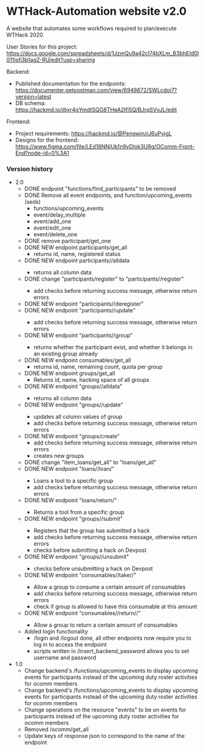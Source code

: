 # WTHack-Automation website v2.0

A website that automates some workflows required to plan/execute WTHack 2020


User Stories for this project:
https://docs.google.com/spreadsheets/d/1JzmQu9a42cI74bXLm_B3bhEId0I011isfi3b1agZ-RU/edit?usp=sharing

Backend:
- Published documentation for the endpoints: 
  https://documenter.getpostman.com/view/6948672/SWLcdoi7?version=latest
- DB schema: 
  https://hackmd.io/@xr4gYmdtSQG8THeA2Ifi5Q/BJrqSVvJL/edit

Frontend:
- Project requirements:
  https://hackmd.io/@Pengwin/rJ6uPyigL
- Designs for the frontend: 
  https://www.figma.com/file/LEd18NNjUkfn9yDlok3U8g/OComm-Front-End?node-id=0%3A1

### Version history
- 2.0
  - DONE endpoint "functions/find_participants" to be removed
  - DONE Remove all event endpoints, and function/upcoming_events (seds)
    - functions/upcoming_events
    - event/delay_multiple
    - event/add_one
    - event/edit_one
    - event/delete_one
  - DONE remove participant/get_one
  - DONE NEW endpoint participants/get_all
    - returns id, name, registered status
  - DONE NEW endpoint participants/<participant UID>/alldata
    - returns all column data
  - DONE change "participants/register" to "participants/<participant UID>/register"
    - add checks before returning success message, otherwise return errors
  - DONE NEW endpoint "participants/<participant UID>/deregister"
  - DONE NEW endpoint "participants/<participant UID>/update"
    - add checks before returning success message, otherwise return errors
  - DONE NEW endpoint "participants/<participant UID>/group"
    - returns whether the participant exist, and whether it belongs in an existing group already
  - DONE NEW endpoint consumables/get_all
    - returns id, name, remaining count, quota per group
  - DONE NEW endpoint groups/get_all
    - Returns id, name, hacking space of all groups
  - DONE NEW endpoint "groups/<group UID>/alldata"
    - returns all column data
  - DONE NEW endpoint "groups/<group UID>/update"
    - updates all column values of group
    - add checks before returning success message, otherwise return errors
  - DONE NEW endpoint "groups/create"
    - add checks before returning success message, otherwise return errors
    - creates new groups
  - DONE change "item_loans/get_all" to "loans/get_all"
  - DONE NEW endpoint "loans/<group UID>/loan/<tool UID>"
    - Loans a tool to a specific group
    - add checks before returning success message, otherwise return errors
  - DONE NEW endpoint "loans/return/<tool UID>"
    - Returns a tool from a specific group
  - DONE NEW endpoint "groups/<group UID>/submit"
    - Registers that the group has submitted a hack
    - add checks before returning success message, otherwise return errors
    - checks before submitting a hack on Devpost
  - DONE NEW endpoint "groups/<group UID>/unsubmit"
    - checks before unsubmitting a hack on Devpost
  - DONE NEW endpoint "consumables/<group UID>/take/<consumable UID>/<count>"
    - Allow a group to consume a certain amount of consumables
    - add checks before returning success message, otherwise return errors
    - check if group is allowed to have this consumable at this amount
  - DONE NEW endpoint "consumables/<group UID>/return/<consumable UID>/<count>"
    - Allow a group to return a certain amount of consumables
  - Added login functionality
    - /login and /logout done, all other endpoints now require you to log in to access the endpoint
    - scripts written in /insert_backend_password allows you to set username and password
- 1.0
  - Change backend's /functions/upcoming_events to display upcoming events for participants instead of the upcoming duty roster activities for ocomm members
  - Change backend's /functions/upcoming_events to display upcoming events for participants instead of the upcoming duty roster activities for ocomm members
  - Change operations on the resource "events"  to be on events for participants instead of the upcoming duty roster activities for ocomm members
  - Removed /ocomm/get_all
  - Update keys of response json to correspond to the name of the endpoint
